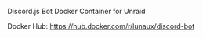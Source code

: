 Discord.js Bot Docker Container for Unraid

Docker Hub:
https://hub.docker.com/r/lunaux/discord-bot
